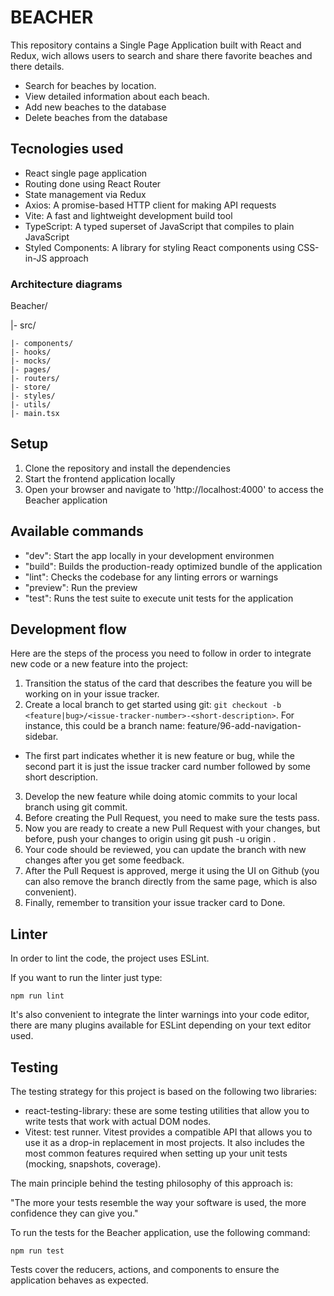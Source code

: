 # BEACHER

This repository contains a Single Page Application built with React and Redux, wich allows users to search and share there favorite beaches and there details.

- Search for beaches by location.
- View detailed information about each beach.
- Add new beaches to the database
- Delete beaches from the database

## Tecnologies used

- React single page application
- Routing done using React Router
- State management via Redux
- Axios: A promise-based HTTP client for making API requests
- Vite: A fast and lightweight development build tool
- TypeScript: A typed superset of JavaScript that compiles to plain JavaScript
- Styled Components: A library for styling React components using CSS-in-JS approach

### Architecture diagrams

Beacher/

|- src/

    |- components/
    |- hooks/
    |- mocks/
    |- pages/
    |- routers/
    |- store/
    |- styles/
    |- utils/
    |- main.tsx

## Setup

1. Clone the repository and install the dependencies
2. Start the frontend application locally
3. Open your browser and navigate to 'http://localhost:4000' to access the Beacher application

## Available commands

- "dev": Start the app locally in your development environmen
- "build": Builds the production-ready optimized bundle of the application
- "lint": Checks the codebase for any linting errors or warnings
- "preview": Run the preview
- "test": Runs the test suite to execute unit tests for the application

## Development flow

Here are the steps of the process you need to follow in order to integrate new code or a new feature into the project:

1. Transition the status of the card that describes the feature you will be working on in your issue tracker.
2. Create a local branch to get started using git: `git checkout -b <feature|bug>/<issue-tracker-number>-<short-description>`. For instance, this could be a branch name: feature/96-add-navigation-sidebar.

- The first part indicates whether it is new feature or bug, while the second part it is just the issue tracker card number followed by some short description.

3. Develop the new feature while doing atomic commits to your local branch using git commit.
4. Before creating the Pull Request, you need to make sure the tests pass.
5. Now you are ready to create a new Pull Request with your changes, but before, push your changes to origin using git push -u origin <your-branch-name>.
6. Your code should be reviewed, you can update the branch with new changes after you get some feedback.
7. After the Pull Request is approved, merge it using the UI on Github (you can also remove the branch directly from the same page, which is also convenient).
8. Finally, remember to transition your issue tracker card to Done.

## Linter

In order to lint the code, the project uses ESLint.

If you want to run the linter just type:

`npm run lint`

It's also convenient to integrate the linter warnings into your code editor, there are many plugins available for ESLint depending on your text editor used.

## Testing

The testing strategy for this project is based on the following two libraries:

- react-testing-library: these are some testing utilities that allow you to write tests that work with actual DOM nodes.
- Vitest: test runner. Vitest provides a compatible API that allows you to use it as a drop-in replacement in most projects. It also includes the most common features required when setting up your unit tests (mocking, snapshots, coverage).

The main principle behind the testing philosophy of this approach is:

"The more your tests resemble the way your software is used, the more confidence they can give you."

To run the tests for the Beacher application, use the following command:

`npm run test`

Tests cover the reducers, actions, and components to ensure the application behaves as expected.
